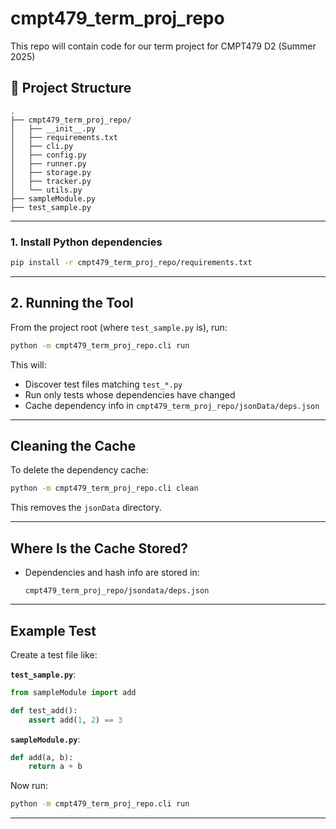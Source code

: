 # cmpt479_term_proj_repo
This repo will contain code for our term project for CMPT479 D2 (Summer 2025)

## 📁 Project Structure

```
.
├── cmpt479_term_proj_repo/
│   ├── __init__.py
│   ├── requirements.txt
│   ├── cli.py
│   ├── config.py
│   ├── runner.py
│   ├── storage.py
│   ├── tracker.py
│   └── utils.py
├── sampleModule.py
├── test_sample.py
```

---

### 1. Install Python dependencies

```bash
pip install -r cmpt479_term_proj_repo/requirements.txt
```

---

## 2. Running the Tool

From the project root (where `test_sample.py` is), run:

```bash
python -m cmpt479_term_proj_repo.cli run
```

This will:
- Discover test files matching `test_*.py`
- Run only tests whose dependencies have changed
- Cache dependency info in `cmpt479_term_proj_repo/jsonData/deps.json`

---

## Cleaning the Cache

To delete the dependency cache:

```bash
python -m cmpt479_term_proj_repo.cli clean
```

This removes the `jsonData` directory.

---

## Where Is the Cache Stored?

- Dependencies and hash info are stored in:

  ```
  cmpt479_term_proj_repo/jsondata/deps.json
  ```

---

## Example Test

Create a test file like:

**`test_sample.py`**:
```python
from sampleModule import add

def test_add():
    assert add(1, 2) == 3
```

**`sampleModule.py`**:
```python
def add(a, b):
    return a + b
```

Now run:

```bash
python -m cmpt479_term_proj_repo.cli run
```

---

